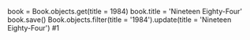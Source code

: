book = Book.objects.get(title = 1984)
book.title = 'Nineteen Eighty-Four'
book.save()
Book.objects.filter(title = '1984').update(title = 'Nineteen Eighty-Four')
#1
